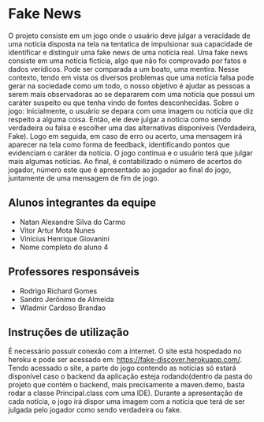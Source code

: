 # Fake News

  O projeto consiste em um jogo onde o usuário deve julgar a veracidade de uma notícia disposta na tela na tentatica de impulsionar sua capacidade de identificar e distinguir uma fake news de uma notícia real. Uma fake news consiste em uma notícia fictícia, algo que não foi comprovado por fatos e dados verídicos. Pode ser comparada a um boato, uma mentira. Nesse contexto, tendo em vista os diversos problemas que uma notícia falsa pode gerar na sociedade como um todo, o nosso objetivo é ajudar as pessoas a serem mais observadoras ao se depararem com uma notícia que possui um caráter suspeito ou que tenha vindo de fontes desconhecidas.
  Sobre o jogo: Inicialmente, o usuário se depara com uma imagem ou notícia que diz respeito a alguma coisa. Então, ele deve julgar a notícia como sendo verdadeira ou falsa e escolher uma das alternativas disponíveis (Verdadeira, Fake). Logo em seguida, em caso de erro ou acerto, uma mensagem irá aparecer na tela como forma de feedback, identificando pontos que evidenciam o caráter da notícia. O jogo continua e o usuário terá que julgar mais algumas notícias. Ao final, é contabilizado o número de acertos do jogador, número este que é apresentado ao jogador ao final do jogo, juntamente de uma mensagem de fim de jogo.

## Alunos integrantes da equipe

* Natan Alexandre Silva do Carmo
* Vitor Artur Mota Nunes
* Vinícius Henrique Giovanini
* Nome completo do aluno 4

## Professores responsáveis

* Rodrigo Richard Gomes
* Sandro Jerônimo de Almeida
* Wladmir Cardoso Brandao

## Instruções de utilização

É necessário possuir conexão com a internet. O site está hospedado no heroku e pode ser acessado em: https://fake-discover.herokuapp.com/.
Tendo acessado o site, a parte do jogo contendo as notícias só estará disponível caso o backend da aplicação esteja rodando(dentro da pasta do projeto que contém o backend, mais precisamente a maven.demo, basta rodar a classe Principal.class com uma IDE). Durante a apresentação de cada notícia, o jogo irá dispor uma imagem com a notícia que terá de ser julgada pelo jogador como sendo verdadeira ou fake.
